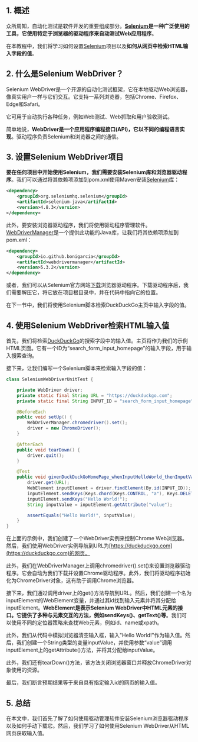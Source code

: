 ## 1. 概述

众所周知，自动化测试是软件开发的重要组成部分。**[Selenium](https://www.baeldung.com/java-selenium-with-junit-and-testng)是一种广泛使用的工具，它使用特定于浏览器的驱动程序来自动测试Web应用程序**。

在本教程中，我们将学习如何设置[Selenium](https://www.baeldung.com/selenium-webdriver-page-object)项目以及**如何从网页中检索HTML输入字段的值**。

## 2. 什么是Selenium WebDriver？

Selenium WebDriver是一个开源的自动化测试框架，它在本地驱动Web浏览器，像真实用户一样与它们交互。它支持一系列浏览器，包括Chrome、Firefox、Edge和Safari。

它可用于自动执行各种任务，例如Web测试、Web抓取和用户验收测试。

简单地说，**WebDriver是一个应用程序编程接口(API)，它以不同的编程语言实现**。驱动程序负责Selenium和浏览器之间的通信。

## 3. 设置Selenium WebDriver项目

**要在任何项目中开始使用Selenium，我们需要安装Selenium库和浏览器驱动程序**。我们可以通过将其依赖项添加到pom.xml使用Maven安装[Selenium](https://mvnrepository.com/artifact/org.seleniumhq.selenium/selenium-java)库：

```xml
<dependency>
    <groupId>org.seleniumhq.selenium</groupId>
    <artifactId>selenium-java</artifactId>
    <version>4.8.3</version>
</dependency>
```

此外，要安装浏览器驱动程序，我们将使用驱动程序管理软件。[WebDriverManager](https://mvnrepository.com/artifact/io.github.bonigarcia/webdrivermanager)是一个提供此功能的Java库，让我们将其依赖项添加到pom.xml：

```xml
<dependency>
    <groupId>io.github.bonigarcia</groupId>
    <artifactId>webdrivermanager</artifactId>
    <version>5.3.2</version>
</dependency>
```

或者，我们可以从Selenium官方网站[下载](https://www.selenium.dev/documentation/webdriver/getting_started/install_drivers/#quick-reference)浏览器驱动程序。下载驱动程序后，我们需要解压它，将它放在项目根目录中，并在代码中指向它的位置。

在下一节中，我们将使用Selenium脚本检索DuckDuckGo主页中输入字段的值。

## 4. 使用Selenium WebDriver检索HTML输入值

首先，我们将检索[DuckDuckGo](https://duckduckgo.com/)的搜索字段中的输入值。主页将作为我们的示例HTML页面。它有一个ID为“search_form_input_homepage”的输入字段，用于输入搜索查询。

接下来，让我们编写一个Selenium脚本来检索输入字段的值：

```java
class SeleniumWebDriverUnitTest {

    private WebDriver driver;
    private static final String URL = "https://duckduckgo.com";
    private static final String INPUT_ID = "search_form_input_homepage";

    @BeforeEach
    public void setUp() {
        WebDriverManager.chromedriver().set();
        driver = new ChromeDriver();
    }

    @AfterEach
    public void tearDown() {
        driver.quit();
    }

    @Test
    public void givenDuckDuckGoHomePage_whenInputHelloWorld_thenInputValueIsHelloWorld() {
        driver.get(URL);
        WebElement inputElement = driver.findElement(By.id(INPUT_ID));
        inputElement.sendKeys(Keys.chord(Keys.CONTROL, "a"), Keys.DELETE);
        inputElement.sendKeys("Hello World!");
        String inputValue = inputElement.getAttribute("value");

        assertEquals("Hello World!", inputValue);
    }
}
```

在上面的示例中，我们创建了一个WebDriver实例来控制Chrome Web浏览器。然后，我们使用WebDriver实例导航到URL为[https://duckduckgo.com](https://duckduckgo.com)的网页。

此外，我们在WebDriverManager上调用chromedriver().set()来设置浏览器驱动程序。它会自动为我们下载并设置Chrome驱动程序。此外，我们将驱动程序初始化为ChromeDriver对象，这有助于调用Chrome浏览器。

接下来，我们通过调用driver上的get()方法导航到URL。然后，我们创建一个名为inputElement的WebElement变量，并通过其id找到输入元素并将其分配给inputElement。**WebElement是表示Selenium WebDriver中HTML元素的接口。它提供了多种与元素交互的方法，例如sendKeys()、getText()等**。我们可以使用不同的定位器策略来查找Web元素，例如id、name或xpath。

此外，我们从代码中模拟浏览器清空输入框，输入"Hello World!"作为输入值。然后，我们创建一个String类型的变量inputValue，并使用参数“value”调用inputElement上的getAttribute()方法，并将其分配给inputValue。

此外，我们还有tearDown()方法，该方法关闭浏览器窗口并释放ChromeDriver对象使用的资源。

最后，我们断言预期结果等于来自具有指定输入id的网页的输入值。

## 5. 总结

在本文中，我们首先了解了如何使用驱动管理软件安装Selenium浏览器驱动程序以及如何手动下载它。然后，我们学习了如何使用Selenium WebDriver从HTML网页获取输入值。